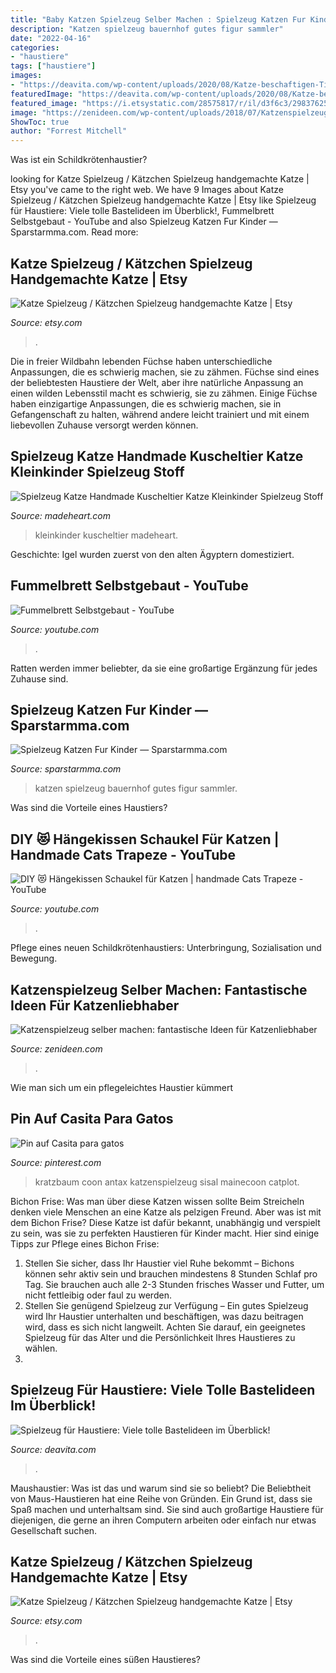 ```yaml
---
title: "Baby Katzen Spielzeug Selber Machen : Spielzeug Katzen Fur Kinder — Sparstarmma.com"
description: "Katzen spielzeug bauernhof gutes figur sammler"
date: "2022-04-16"
categories:
- "haustiere"
tags: ["haustiere"]
images:
- "https://deavita.com/wp-content/uploads/2020/08/Katze-beschaftigen-Tipps-Intelligenzspiele-Katzenspielzeug-selber-machen.jpg"
featuredImage: "https://deavita.com/wp-content/uploads/2020/08/Katze-beschaftigen-Tipps-Intelligenzspiele-Katzenspielzeug-selber-machen.jpg"
featured_image: "https://i.etsystatic.com/28575817/r/il/d3f6c3/2983762578/il_fullxfull.2983762578_fr8b.jpg"
image: "https://zenideen.com/wp-content/uploads/2018/07/Katzenspielzeug-Beute.jpg"
ShowToc: true
author: "Forrest Mitchell"
---
```



Was ist ein Schildkrötenhaustier?

	

		
looking for Katze Spielzeug / Kätzchen Spielzeug handgemachte Katze | Etsy you've came to the right web. We have 9 Images about Katze Spielzeug / Kätzchen Spielzeug handgemachte Katze | Etsy like Spielzeug für Haustiere: Viele tolle Bastelideen im Überblick!, Fummelbrett Selbstgebaut - YouTube and also Spielzeug Katzen Fur Kinder — Sparstarmma.com. Read more:
		
    
## Katze Spielzeug / Kätzchen Spielzeug Handgemachte Katze | Etsy

<img loading=lazy src="https://i.etsystatic.com/28575817/r/il/928cd9/3031473531/il_fullxfull.3031473531_73pw.jpg" onerror="this.onerror=null;this.src='https://tse3.mm.bing.net/th?id=OIP.bOdiPtztfpyEbtAlKTDlpwHaIy&amp;pid=15.1';" alt="Katze Spielzeug / Kätzchen Spielzeug handgemachte Katze | Etsy">

_Source: etsy.com_

>. 

	

Die in freier Wildbahn lebenden Füchse haben unterschiedliche Anpassungen, die es schwierig machen, sie zu zähmen.
Füchse sind eines der beliebtesten Haustiere der Welt, aber ihre natürliche Anpassung an einen wilden Lebensstil macht es schwierig, sie zu zähmen. Einige Füchse haben einzigartige Anpassungen, die es schwierig machen, sie in Gefangenschaft zu halten, während andere leicht trainiert und mit einem liebevollen Zuhause versorgt werden können.

    
## Spielzeug Katze Handmade Kuscheltier Katze Kleinkinder Spielzeug Stoff

<img loading=lazy src="https://madeheart.com/media/productphoto/252/43566007/036_DSC_0002.jpg" onerror="this.onerror=null;this.src='https://tse1.mm.bing.net/th?id=OIP.YDUixnEBtalH5TRVJhX0AAHaE8&amp;pid=15.1';" alt="Spielzeug Katze Handmade Kuscheltier Katze Kleinkinder Spielzeug Stoff">

_Source: madeheart.com_

>kleinkinder kuscheltier madeheart. 

	

Geschichte: Igel wurden zuerst von den alten Ägyptern domestiziert.

    
## Fummelbrett Selbstgebaut - YouTube

<img loading=lazy src="http://i.ytimg.com/vi/EggX_2tmg_E/maxresdefault.jpg" onerror="this.onerror=null;this.src='https://tse3.mm.bing.net/th?id=OIP.EcgiiwmQ4o3zfW4cBGk9EAHaEK&amp;pid=15.1';" alt="Fummelbrett Selbstgebaut - YouTube">

_Source: youtube.com_

>. 

	

Ratten werden immer beliebter, da sie eine großartige Ergänzung für jedes Zuhause sind.

    
## Spielzeug Katzen Fur Kinder — Sparstarmma.com

<img loading=lazy src="https://madeheart.com/media/productphoto/326/31031477/037_03.jpg" onerror="this.onerror=null;this.src='https://tse4.mm.bing.net/th?id=OIP.AsJTxa1v-vJBWrft1JB4LwHaLH&amp;pid=15.1';" alt="Spielzeug Katzen Fur Kinder — Sparstarmma.com">

_Source: sparstarmma.com_

>katzen spielzeug bauernhof gutes figur sammler. 

	

Was sind die Vorteile eines Haustiers?

    
## DIY 😻 Hängekissen Schaukel Für Katzen | Handmade Cats Trapeze - YouTube

<img loading=lazy src="https://i.ytimg.com/vi/AYohNMbfDKU/maxresdefault.jpg" onerror="this.onerror=null;this.src='https://tse3.mm.bing.net/th?id=OIP.4fc_uYuBX9sadMwFxHyVqQHaEK&amp;pid=15.1';" alt="DIY 😻 Hängekissen Schaukel für Katzen | handmade Cats Trapeze - YouTube">

_Source: youtube.com_

>. 

	

Pflege eines neuen Schildkrötenhaustiers: Unterbringung, Sozialisation und Bewegung.

    
## Katzenspielzeug Selber Machen: Fantastische Ideen Für Katzenliebhaber

<img loading=lazy src="https://zenideen.com/wp-content/uploads/2018/07/Katzenspielzeug-Beute.jpg" onerror="this.onerror=null;this.src='https://tse1.mm.bing.net/th?id=OIP.KqS35mtJO9C8REfPES1bDQHaD3&amp;pid=15.1';" alt="Katzenspielzeug selber machen: fantastische Ideen für Katzenliebhaber">

_Source: zenideen.com_

>. 

	

Wie man sich um ein pflegeleichtes Haustier kümmert

    
## Pin Auf Casita Para Gatos

<img loading=lazy src="https://i.pinimg.com/736x/1a/5e/3b/1a5e3b5335eb30923a32c848fe2809d9.jpg" onerror="this.onerror=null;this.src='https://tse1.mm.bing.net/th?id=OIP.eBn6PrR-hZKLsxhq9pchjwHaJ4&amp;pid=15.1';" alt="Pin auf Casita para gatos">

_Source: pinterest.com_

>kratzbaum coon antax katzenspielzeug sisal mainecoon catplot. 

	

Bichon Frise: Was man über diese Katzen wissen sollte
Beim Streicheln denken viele Menschen an eine Katze als pelzigen Freund. Aber was ist mit dem Bichon Frise? Diese Katze ist dafür bekannt, unabhängig und verspielt zu sein, was sie zu perfekten Haustieren für Kinder macht. Hier sind einige Tipps zur Pflege eines Bichon Frise:
1. Stellen Sie sicher, dass Ihr Haustier viel Ruhe bekommt – Bichons können sehr aktiv sein und brauchen mindestens 8 Stunden Schlaf pro Tag. Sie brauchen auch alle 2-3 Stunden frisches Wasser und Futter, um nicht fettleibig oder faul zu werden.
2. Stellen Sie genügend Spielzeug zur Verfügung – Ein gutes Spielzeug wird Ihr Haustier unterhalten und beschäftigen, was dazu beitragen wird, dass es sich nicht langweilt. Achten Sie darauf, ein geeignetes Spielzeug für das Alter und die Persönlichkeit Ihres Haustieres zu wählen.
3.

    
## Spielzeug Für Haustiere: Viele Tolle Bastelideen Im Überblick!

<img loading=lazy src="https://deavita.com/wp-content/uploads/2020/08/Katze-beschaftigen-Tipps-Intelligenzspiele-Katzenspielzeug-selber-machen.jpg" onerror="this.onerror=null;this.src='https://tse1.mm.bing.net/th?id=OIP.tE6tALPV84KuPF7qNBXD4QHaFm&amp;pid=15.1';" alt="Spielzeug für Haustiere: Viele tolle Bastelideen im Überblick!">

_Source: deavita.com_

>. 

	

Maushaustier: Was ist das und warum sind sie so beliebt?
Die Beliebtheit von Maus-Haustieren hat eine Reihe von Gründen. Ein Grund ist, dass sie Spaß machen und unterhaltsam sind. Sie sind auch großartige Haustiere für diejenigen, die gerne an ihren Computern arbeiten oder einfach nur etwas Gesellschaft suchen.

    
## Katze Spielzeug / Kätzchen Spielzeug Handgemachte Katze | Etsy

<img loading=lazy src="https://i.etsystatic.com/28575817/r/il/d3f6c3/2983762578/il_fullxfull.2983762578_fr8b.jpg" onerror="this.onerror=null;this.src='https://tse4.mm.bing.net/th?id=OIP.5NO51YTWYJ4IOBjGfzx2PQHaHe&amp;pid=15.1';" alt="Katze Spielzeug / Kätzchen Spielzeug handgemachte Katze | Etsy">

_Source: etsy.com_

>. 

	

Was sind die Vorteile eines süßen Haustieres?


